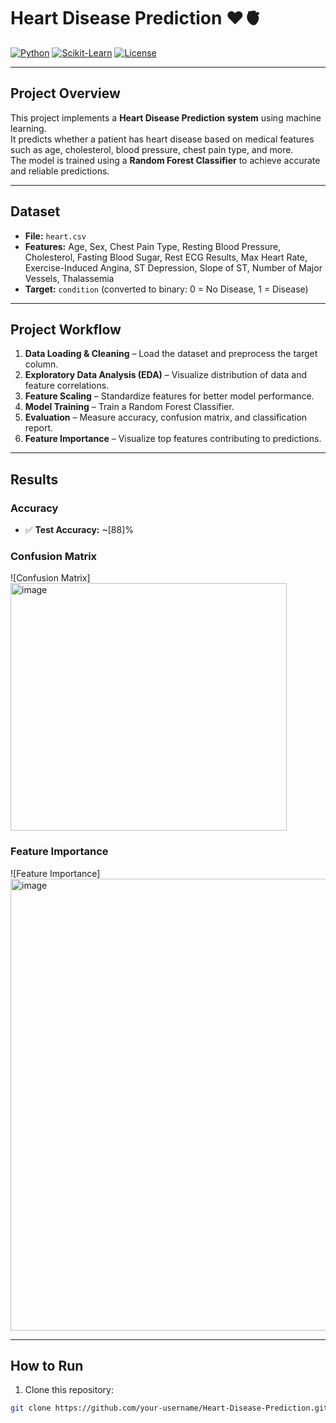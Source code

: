 # Heart Disease Prediction ❤️🫀

[![Python](https://img.shields.io/badge/Python-3.11-blue?logo=python&logoColor=white)](https://www.python.org/)
[![Scikit-Learn](https://img.shields.io/badge/Scikit--Learn-1.3.2-orange?logo=scikit-learn&logoColor=white)](https://scikit-learn.org/)
[![License](https://img.shields.io/badge/License-MIT-green)](LICENSE)

---

## Project Overview
This project implements a **Heart Disease Prediction system** using machine learning.  
It predicts whether a patient has heart disease based on medical features such as age, cholesterol, blood pressure, chest pain type, and more.  
The model is trained using a **Random Forest Classifier** to achieve accurate and reliable predictions.

---

## Dataset
- **File:** `heart.csv`  
- **Features:** Age, Sex, Chest Pain Type, Resting Blood Pressure, Cholesterol, Fasting Blood Sugar, Rest ECG Results, Max Heart Rate, Exercise-Induced Angina, ST Depression, Slope of ST, Number of Major Vessels, Thalassemia  
- **Target:** `condition` (converted to binary: 0 = No Disease, 1 = Disease)

---

## Project Workflow
1. **Data Loading & Cleaning** – Load the dataset and preprocess the target column.  
2. **Exploratory Data Analysis (EDA)** – Visualize distribution of data and feature correlations.  
3. **Feature Scaling** – Standardize features for better model performance.  
4. **Model Training** – Train a Random Forest Classifier.  
5. **Evaluation** – Measure accuracy, confusion matrix, and classification report.  
6. **Feature Importance** – Visualize top features contributing to predictions.  

---

## Results

### Accuracy
- ✅ **Test Accuracy:** ~[88]%  

### Confusion Matrix
![Confusion Matrix]
<img width="442" height="396" alt="image" src="https://github.com/user-attachments/assets/2bb9505a-34b7-437f-b538-70ad9e0cc267" />


### Feature Importance
![Feature Importance]
<img width="820" height="723" alt="image" src="https://github.com/user-attachments/assets/d08e4229-d8c4-48b8-84a1-06621177b750" />


---

## How to Run
1. Clone this repository:  
```bash
git clone https://github.com/your-username/Heart-Disease-Prediction.git
